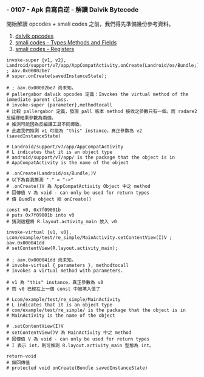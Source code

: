 ### - 0107 - Apk 自寫自逆 - 解讀 Dalvik Bytecode


開始解讀 opcodes + smali codes 之前，我們得先準備幾份參考資料。

1. [dalvik opcodes](http://pallergabor.uw.hu/androidblog/dalvik_opcodes.html)
2. [smali codes - Types Methods and Fields](https://github.com/JesusFreke/smali/wiki/TypesMethodsAndFields)
3. [smali codes - Registers](https://github.com/JesusFreke/smali/wiki/Registers)

```smali
invoke-super {v1, v2}, Landroid/support/v7/app/AppCompatActivity.onCreate(Landroid/os/Bundle;)V ; aav.0x00002be7
# super.onCreate(savedInstanceState);

# ; aav.0x00002be7 尚未知。
# pallergabor dalvik opcodes 定義：Invokes the virtual method of the immediate parent class.
# invoke-super {parameter},methodtocall
# 比較 pallergabor 定義，發現 pall 版本 method 接收之參數只有一個。而 radare2 反編譯結果參數為兩個。
# 推測可能因為反編譯工具不同導致。
# 此處我們推測 v1 可能為 "this" instance，真正參數為 v2 (savedInstanceState)

# Landroid/support/v7/app/AppCompatActivity
# L indicates that it is an object type
# android/support/v7/app/ is the package that the object is in
# AppCompatActivity is the name of the object

# .onCreate(Landroid/os/Bundle;)V
# 以下為自我推測 "." = "->"
# .onCreate()V 為 AppCompatActivity Object 中之 method
# 回傳值 V 為 void - can only be used for return types
# 傳 Bundle object 給 onCreate()
```

```
const v0, 0x7f09001b
# puts 0x7f09001b into v0
# 猜測這裡將 R.layout.activity_main 放入 v0
```

```
invoke-virtual {v1, v0}, Lcom/example/test/re_simple/MainActivity.setContentView(I)V ; aav.0x000041dd
# setContentView(R.layout.activity_main);

# ; aav.0x000041dd 尚未知。
# invoke-virtual { parameters }, methodtocall
# Invokes a virtual method with parameters.

# v1 為 "this" instance，真正參數為 v0
# 而 v0 已經在上一個 const 中被填入值了

# Lcom/example/test/re_simple/MainActivity
# L indicates that it is an object type
# com/example/test/re_simple/ is the package that the object is in
# MainActivity is the name of the object

# .setContentView(I)V
# setContentView()V 為 MainActivity 中之 method
# 回傳值 V 為 void - can only be used for return types
# I 表示 int，則可推測 R.layout.activity_main 型態為 int。

```

```
return-void
# 無回傳值
# protected void onCreate(Bundle savedInstanceState)
```
